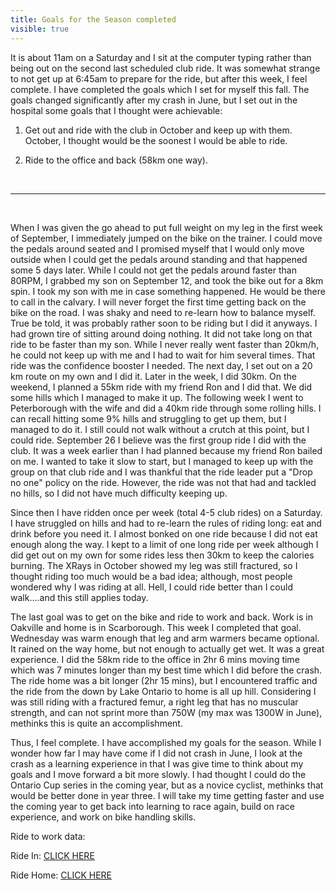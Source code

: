 ---title: Goals for the Season completedvisible: true---It is about 11am on a Saturday and I sit at the computer typing rather than being out on the second last scheduled club ride. It was somewhat strange to not get up at 6:45am to prepare for the ride, but after this week, I feel complete. I have completed the goals which I set for myself this fall. The goals changed significantly after my crash in June, but I set out in the hospital some goals that I thought were achievable:

1) Get out and ride with the club in October and keep up with them. October, I thought would be the soonest I would be able to ride.

2) Ride to the office and back (58km one way).

 

<hr id="system-readmore" />

 

When I was given the go ahead to put full weight on my leg in the first week of September, I immediately jumped on the bike on the trainer. I could move the pedals around seated and I promised myself that I would only move outside when I could get the pedals around standing and that happened some 5 days later. While I could not get the pedals around faster than 80RPM, I grabbed my son on September 12, and took the bike out for a 8km spin. I took my son with me in case something happened. He would be there to call in the calvary. I will never forget the first time getting back on the bike on the road. I was shaky and need to re-learn how to balance myself. True be told, it was probably rather soon to be riding but I did it anyways. I had grown tire of sitting around doing nothing. It did not take long on that ride to be faster than my son. While I never really went faster than 20km/h, he could not keep up with me and I had to wait for him several times. That ride was the confidence booster I needed. The next day, I set out on a 20 km route on my own and I did it. Later in the week, I did 30km. On the weekend, I planned a 55km ride with my friend Ron and I did that. We did some hills which I managed to make it up. The following week I went to Peterborough with the wife and did a 40km ride through some rolling hills. I can recall hitting some 9% hills and struggling to get up them, but I managed to do it. I still could not walk without a crutch at this point, but I could ride. September 26 I believe was the first group ride I did with the club. It was a week earlier than I had planned because my friend Ron bailed on me. I wanted to take it slow to start, but I managed to keep up with the group on that club ride and I was thankful that the ride leader put a "Drop no one" policy on the ride. However, the ride was not that had and tackled no hills, so I did not have much difficulty keeping up.

Since then I have ridden once per week (total 4-5 club rides) on a Saturday. I have struggled on hills and had to re-learn the rules of riding long: eat and drink before you need it. I almost bonked on one ride because I did not eat enough along the way. I kept to a limit of one long ride per week although I did get out on my own for some rides less then 30km to keep the calories burning. The XRays in October showed my leg was still fractured, so I thought riding too much would be a bad idea; although, most people wondered why I was riding at all. Hell, I could ride better than I could walk....and this still applies today.

The last goal was to get on the bike and ride to work and back. Work is in Oakville and home is in Scarborough. This week I completed that goal. Wednesday was warm enough that leg and arm warmers became optional. It rained on the way home, but not enough to actually get wet. It was a great experience. I did the 58km ride to the office in 2hr 6 mins moving time which was 7 minutes longer than my best time which I did before the crash. The ride home was a bit longer (2hr 15 mins), but I encountered traffic and the ride from the down by Lake Ontario to home is all up hill. Considering I was still riding with a fractured femur, a right leg that has no muscular strength, and can not sprint more than 750W (my max was 1300W in June), methinks this is quite an accomplishment.

Thus, I feel complete. I have accomplished my goals for the season. While I wonder how far I may have come if I did not crash in June, I look at the crash as a learning experience in that I was give time to think about my goals and I move forward a bit more slowly. I had thought I could do the Ontario Cup series in the coming year, but as a novice cyclist, methinks that would be better done in year three. I will take my time getting faster and use the coming year to get back into learning to race again, build on race experience, and work on bike handling skills.

Ride to work data:

Ride In: <a class="button" href="http://tpks.ws/kgxX" target="_blank" title="Ride to Work">CLICK HERE</a>

Ride Home: <a href="http://tpks.ws/cHYn" target="_blank" title="Ride Home">CLICK HERE</a>

 